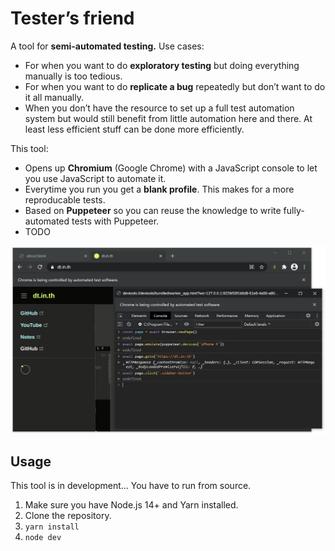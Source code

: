 # Tester’s friend

A tool for **semi-automated testing.** Use cases:

- For when you want to do **exploratory testing** but doing everything manually is too tedious.
- For when you want to do **replicate a bug** repeatedly but don’t want to do it all manually.
- When you don’t have the resource to set up a full test automation system but would still benefit from little automation here and there. At least less efficient stuff can be done more efficiently.

This tool:

- Opens up **Chromium** (Google Chrome) with a JavaScript console to let you use JavaScript to automate it.
- Everytime you run you get a **blank profile**. This makes for a more reproducable tests.
- Based on **Puppeteer** so you can reuse the knowledge to write fully-automated tests with Puppeteer.
- TODO

![](./docs/images/example.png)

## Usage

This tool is in development... You have to run from source.

1. Make sure you have Node.js 14+ and Yarn installed.
2. Clone the repository.
3. `yarn install`
4. `node dev`
